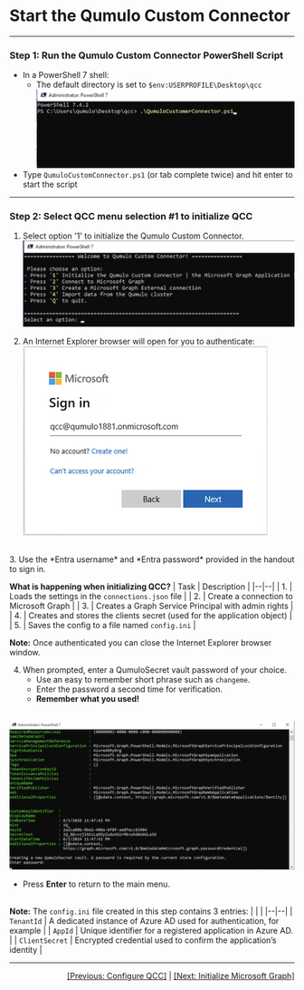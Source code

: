 # Start the Qumulo Custom Connector

---
### Step 1: Run the Qumulo Custom Connector PowerShell Script

- In a PowerShell 7 shell:
     - The default directory is set to `$env:USERPROFILE\Desktop\qcc`  <br>
![Powershell command shell](https://github.com/Qumulo/QumuloCustomConnector/blob/main/workshop/images/qcc-powershell-cd-qcc-dir.png)
- Type `QumuloCustomConnector.ps1` (or tab complete twice) and hit enter to start the script

---
### Step 2: Select QCC menu selection #1 to initialize QCC

1. Select option '1' to initialize the Qumulo Custom Connector. <br>
![enter image description here](https://github.com/Qumulo/QumuloCustomConnector/blob/main/workshop/images/qcc-menu.png)

2. An Internet Explorer browser will open for you to authenticate: <br>
![enter image description here](https://github.com/Qumulo/QumuloCustomConnector/blob/main/workshop/images/qcc-step1-microsoft-signin.png)
<br>
3. Use the *Entra username* and *Entra password* provided in the handout to sign in.

**What is happening when initializing QCC?**
|  Task |  Description |
|--|--|
| 1. | Loads the settings in the `connections.json` file  |
| 2. | Create a connection to Microsoft Graph |
| 3. | Creates a Graph Service Principal with admin rights  |
| 4. | Creates and stores the clients secret (used for the application object)  |
| 5. | Saves the config to a file named `config.ini`  |

**Note:** Once authenticated you can close the Internet Explorer browser window. 

4. When prompted, enter a QumuloSecret vault password of your choice.
    - Use an easy to remember short phrase such as `changeme`. 
    - Enter the password a second time for verification.
    - **Remember what you used!** <br><br>
    
![enter image description here](https://github.com/Qumulo/QumuloCustomConnector/blob/main/workshop/images/qcc-step1-output.png)
<br>
 - Press **Enter** to return to the main menu.  <br><br>

**Note:** The `config.ini` file created in this step contains 3 entries: 
|  |  |
|--|--|
| `TenantId`  | A dedicated instance of Azure AD used for authentication, for example |
| `AppId` | Unique identifier for a registered application in Azure AD. | 
| `ClientSecret` | Encrypted credential used to confirm the application’s identity |


---
<div align="right">
  <a href="qcc-workshop-config-conn.md">[Previous: Configure QCC]</a> | <a href="qcc-workshop-initmsgraph.md">[Next: Initialize Microsoft Graph]</a>
</div>
